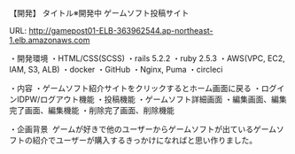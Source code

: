 【開発】
タイトル※開発中 ゲームソフト投稿サイト

URL: http://gamepost01-ELB-363962544.ap-northeast-1.elb.amazonaws.com

・開発環境
・HTML/CSS(SCSS) 
・rails 5.2.2
・ruby 2.5.3
・AWS(VPC, EC2, IAM, S3, ALB)
・docker
・GitHub
・Nginx, Puma
・circleci

・内容
・ゲームソフト紹介サイトをクリックするとホーム画面に戻る
・ログインIDPW/ログアウト機能
・投稿機能
・ゲームソフト詳細画面
・編集画面、編集完了画面、編集機能
・削除完了画面、削除機能

・企画背景
 ゲームが好きで他のユーザーからゲームソフトが出ているゲームソフトの紹介でユーザーが購入するきっかけになればと思い作りました。

